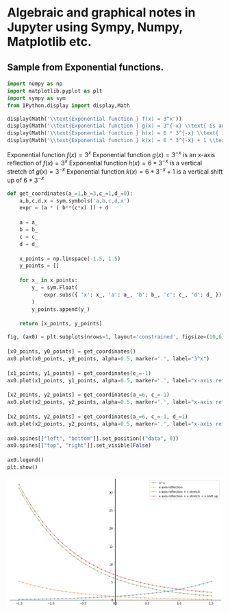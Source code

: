# Algebraic and graphical notes in Jupyter using Sympy, Numpy, Matplotlib etc.

## Sample from Exponential functions.

```python
import numpy as np
import matplotlib.pyplot as plt
import sympy as sym
from IPython.display import display,Math
```


```python
display(Math('\\text{Exponential function } f(x) = 3^x'))
display(Math('\\text{Exponential function } g(x) = 3^{-x} \\text{ is an x-axis reflection of } f(x)=3^x'))
display(Math('\\text{Exponential function } h(x) = 6 * 3^{-x} \\text{ is a vertical stretch of } g(x) = 3^{-x}'))
display(Math('\\text{Exponential function } k(x) = 6 * 3^{-x} + 1 \\text{ is a vertical shift up of } 6 * 3^{-x}'))
```


$\displaystyle \text{Exponential function } f(x) = 3^x$
$\displaystyle \text{Exponential function } g(x) = 3^{-x} \text{ is an x-axis reflection of } f(x)=3^x$
$\displaystyle \text{Exponential function } h(x) = 6 * 3^{-x} \text{ is a vertical stretch of } g(x) = 3^{-x}$
$\displaystyle \text{Exponential function } k(x) = 6 * 3^{-x} + 1 \text{ is a vertical shift up of } 6 * 3^{-x}$


```python
def get_coordinates(a_=1,b_=3,c_=1,d_=0):
    a,b,c,d,x = sym.symbols('a,b,c,d,x')
    expr = (a * ( b**(c*x) )) + d
    
    a = a_
    b = b_
    c = c_
    d = d_
    
    x_points = np.linspace(-1.5, 1.5)
    y_points = []
    
    for x_ in x_points:
        y_ = sym.Float(
            expr.subs({ 'x': x_, 'a': a_, 'b': b_, 'c': c_, 'd': d_ })
        )
        y_points.append(y_)
    
    return [x_points, y_points]
```


```python
fig, (ax0) = plt.subplots(nrows=1, layout='constrained', figsize=(10,6))

[x0_points, y0_points] = get_coordinates()
ax0.plot(x0_points, y0_points, alpha=0.5, marker='.', label="3^x")

[x1_points, y1_points] = get_coordinates(c_=-1)
ax0.plot(x1_points, y1_points, alpha=0.5, marker='.', label="x-axis reflection")

[x2_points, y2_points] = get_coordinates(a_=6, c_=-1)
ax0.plot(x2_points, y2_points, alpha=0.5, marker='.', label="x-axis reflection + v stretch")

[x2_points, y2_points] = get_coordinates(a_=6, c_=-1, d_=1)
ax0.plot(x2_points, y2_points, alpha=0.5, marker='.', label="x-axis reflection + v stretch + v shift up")

ax0.spines[["left", "bottom"]].set_position(("data", 0))
ax0.spines[["top", "right"]].set_visible(False)

ax0.legend()
plt.show()
```

    
![png](output.png)
